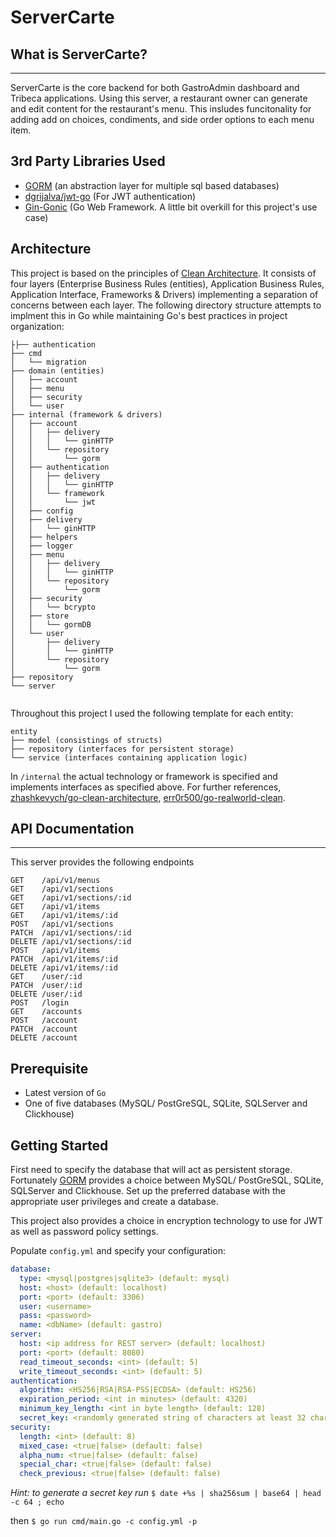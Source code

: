 # ServerCarte

## What is ServerCarte?

------------

ServerCarte is the core backend for both GastroAdmin dashboard and Tribeca applications. Using this server, a restaurant owner can generate and edit content for the restaurant's menu. This insludes funcitonality for adding add on choices, condiments, and side order options to each menu item.

## 3rd Party Libraries Used

* [GORM](https://gorm.io) (an abstraction layer for multiple sql based databases) 
* [dgrijalva/jwt-go](https://github.com/dgrijalva/jwt-go) (For JWT authentication)
* [Gin-Gonic](https://gin-gonic.com) (Go Web Framework. A little bit overkill for this project's use case)

## Architecture

This project is based on the principles of [Clean Architecture](https://archive.org/details/CleanArchitecture). It consists of four layers (Enterprise Business Rules (entities), Application Business Rules, Application Interface, Frameworks & Drivers) implementing a separation of concerns between each layer. The following directory structure attempts to implment this in Go while maintaining Go's best practices in project organization:

```
├├── authentication
├── cmd
│   └── migration
├── domain (entities)
│   ├── account
│   ├── menu
│   ├── security
│   └── user
├── internal (framework & drivers)
│   ├── account
│   │   ├── delivery
│   │   │   └── ginHTTP
│   │   └── repository
│   │       └── gorm
│   ├── authentication
│   │   ├── delivery
│   │   │   └── ginHTTP
│   │   └── framework
│   │       └── jwt
│   ├── config
│   ├── delivery
│   │   └── ginHTTP
│   ├── helpers
│   ├── logger
│   ├── menu
│   │   ├── delivery
│   │   │   └── ginHTTP
│   │   └── repository
│   │       └── gorm
│   ├── security
│   │   └── bcrypto
│   ├── store
│   │   └── gormDB
│   └── user
│       ├── delivery
│       │   └── ginHTTP
│       └── repository
│           └── gorm
├── repository
└── server


```
Throughout this project I used the following template for each entity: 

```
entity
├── model (consistings of structs)
├── repository (interfaces for persistent storage)
└── service (interfaces containing application logic)
```

In `/internal` the actual technology or framework is specified and implements interfaces as specified above. For further references, [zhashkevych/go-clean-architecture](https://github.com/zhashkevych/go-clean-architecture), [err0r500/go-realworld-clean](https://github.com/err0r500/go-realworld-clean).

## API Documentation

-------------

This server provides the following endpoints
```
GET    /api/v1/menus       
GET    /api/v1/sections    
GET    /api/v1/sections/:id
GET    /api/v1/items       
GET    /api/v1/items/:id   
POST   /api/v1/sections    
PATCH  /api/v1/sections/:id
DELETE /api/v1/sections/:id
POST   /api/v1/items       
PATCH  /api/v1/items/:id   
DELETE /api/v1/items/:id   
GET    /user/:id           
PATCH  /user/:id           
DELETE /user/:id           
POST   /login              
GET    /accounts           
POST   /account            
PATCH  /account            
DELETE /account 
```

## Prerequisite

* Latest version of `Go`
* One of five databases (MySQL/ PostGreSQL, SQLite, SQLServer and Clickhouse)

## Getting Started

First need to specify the database that will act as persistent storage. Fortunately [GORM](https://gorm.io) provides a choice between MySQL/ PostGreSQL, SQLite, SQLServer and Clickhouse. Set up the preferred database with the appropriate user privileges and create a database. 

This project also provides a choice in encryption technology to use for JWT as well as password policy settings.

Populate `config.yml` and specify your configuration:

```yaml
database:
  type: <mysql|postgres|sqlite3> (default: mysql)
  host: <host> (default: localhost)
  port: <port> (default: 3306)
  user: <username>
  pass: <password>
  name: <dbName> (default: gastro)
server:
  host: <ip address for REST server> (default: localhost)
  port: <port> (default: 8080)
  read_timeout_seconds: <int> (default: 5)
  write_timeout_seconds: <int> (default: 5)
authentication:
  algorithm: <HS256|RSA|RSA-PSS|ECDSA> (default: HS256)
  expiration_period: <int in minutes> (default: 4320)
  minimum_key_length: <int in byte length> (default: 128)
  secret_key: <randomly generated string of characters at least 32 chars long>
security:
  length: <int> (default: 8)
  mixed_case: <true|false> (default: false)
  alpha_num: <true|false> (default: false)
  special_char: <true|false> (default: false)
  check_previous: <true|false> (default: false)
  ```
  
  _Hint: to generate a secret key run_
  `$ date +%s | sha256sum | base64 | head -c 64 ; echo`
  
  then 
  `$ go run cmd/main.go -c config.yml -p`
